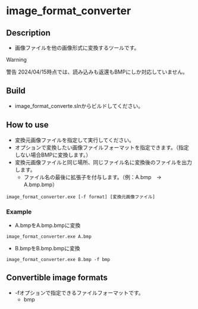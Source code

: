 # image_format_converter

## Description

- 画像ファイルを他の画像形式に変換するツールです。

> [!WARNING]
> 警告
> 2024/04/15時点では、読み込みも返還もBMPにしか対応していません。

## Build

- image_format_converte.slnからビルドしてください。

## How to use

- 変換元画像ファイルを指定して実行してください。
- オプションで変換したい画像ファイルフォーマットを指定できます。（指定しない場合BMPに変換します。）
- 変換元画像ファイルと同じ場所、同じファイル名に変換後のファイルを出力します。
  - ファイル名の最後に拡張子を付与します。（例：A.bmp　→　A.bmp.bmp）

```shell
image_format_converter.exe [-f format] [変換元画像ファイル] 
```

### Example

- A.bmpをA.bmp.bmpに変換
```shell
image_format_converter.exe A.bmp
```

- B.bmpをB.bmp.bmpに変換
```shell
image_format_converter.exe B.bmp -f bmp
```

## Convertible image formats

- -fオプションで指定できるファイルフォーマットです。
  - bmp
